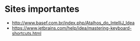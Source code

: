 # Sites importantes

 - http://www.basef.com.br/index.php/Atalhos_do_IntelliJ_Idea
 - https://www.jetbrains.com/help/idea/mastering-keyboard-shortcuts.html
